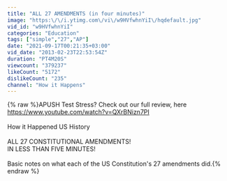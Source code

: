 ```yaml
---
title: "ALL 27 AMENDMENTS (in four minutes)"
image: "https:\/\/i.ytimg.com\/vi\/w9HVfwhnYiI\/hqdefault.jpg"
vid_id: "w9HVfwhnYiI"
categories: "Education"
tags: ["simple","27","AP"]
date: "2021-09-17T00:21:35+03:00"
vid_date: "2013-02-23T22:53:54Z"
duration: "PT4M20S"
viewcount: "379237"
likeCount: "5172"
dislikeCount: "235"
channel: "How it Happens"
---
```

{% raw %}APUSH Test Stress? Check out our full review, here <a rel="nofollow" target="blank" href="https://www.youtube.com/watch?v=QXrBNizn7PI">https://www.youtube.com/watch?v=QXrBNizn7PI</a><br /><br />How it Happened US History<br /><br />ALL 27 CONSTITUTIONAL AMENDMENTS!<br />IN LESS THAN FIVE MINUTES!<br /><br />Basic notes on what each of the US Constitution's 27 amendments did.{% endraw %}
